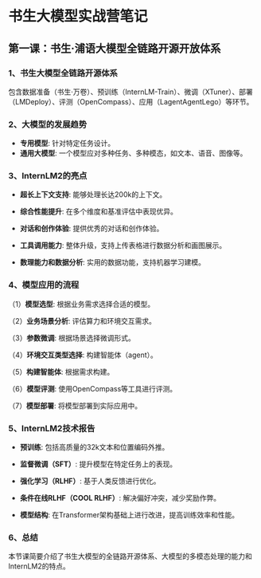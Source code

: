# 书生大模型实战营笔记


## 第一课：书生·浦语大模型全链路开源开放体系

### 1、**书生大模型全链路开源体系**

​	包含数据准备（书生·万卷）、预训练（InternLM-Train）、微调（XTuner）、部署（LMDeploy）、评测（OpenCompass）、应用（LagentAgentLego）等环节。


### 2、大模型的发展趋势

- **专用模型**: 针对特定任务设计。
- **通用大模型**: 一个模型应对多种任务、多种模态，如文本、语音、图像等。


### 3、InternLM2的亮点

- **超长上下文支持**: 能够处理长达200k的上下文。

- **综合性能提升**: 在多个维度和基准评估中表现优异。

- **对话和创作体验**: 提供优秀的对话和创作体验。

- **工具调用能力**: 整体升级，支持上传表格进行数据分析和画图展示。

- **数理能力和数据分析**: 实用的数据功能，支持机器学习建模。


### 4、模型应用的流程

（1）**模型选型**: 根据业务需求选择合适的模型。

（2）**业务场景分析**: 评估算力和环境交互需求。

（3）**参数微调**: 根据场景选择微调形式。

（4）**环境交互类型选择**: 构建智能体（agent）。

（5）**构建智能体**: 根据需求构建。

（6）**模型评测**: 使用OpenCompass等工具进行评测。

（7）**模型部署**: 将模型部署到实际应用中。


### 5、InternLM2技术报告

- **预训练**: 包括高质量的32k文本和位置编码外推。

- **监督微调（SFT）**: 提升模型在特定任务上的表现。

- **强化学习（RLHF）**: 基于人类反馈进行优化。

- **条件在线RLHF（COOL RLHF）**: 解决偏好冲突，减少奖励作弊。

- **模型结构**: 在Transformer架构基础上进行改进，提高训练效率和性能。

  

### 6、总结

本节课简要介绍了书生大模型的全链路开源体系、大模型的多模态处理的能力和InternLM2的特点。

